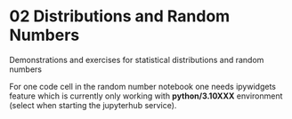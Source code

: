 # 02 Distributions and Random Numbers 


Demonstrations and exercises for statistical distributions and random numbers

For one code cell in the random number notebook one needs ipywidgets feature which is currently only working with **python/3.10XXX** environment (select when starting the jupyterhub service).


